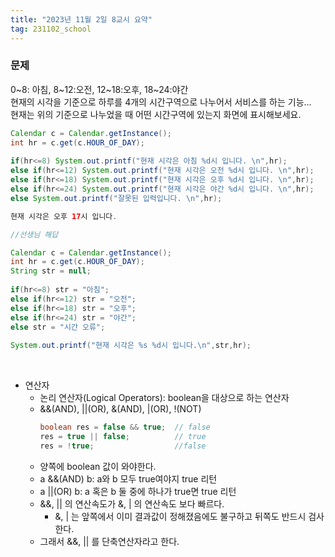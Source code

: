```yaml
---
title: "2023년 11월 2일 8교시 요약"
tag: 231102_school
---
```


### 문제
0~8: 아침, 8~12:오전, 12~18:오후, 18~24:야간 <br>
현재의 시각을 기준으로 하루를 4개의 시간구역으로 나누어서 서비스를 하는 기능...<br>
현재는 위의 기준으로 나누었을 때 어떤 시간구역에 있는지 화면에 표시해보세요.

```java
Calendar c = Calendar.getInstance();
int hr = c.get(c.HOUR_OF_DAY); 
		
if(hr<=8) System.out.printf("현재 시각은 아침 %d시 입니다. \n",hr);
else if(hr<=12) System.out.printf("현재 시각은 오전 %d시 입니다. \n",hr);
else if(hr<=18) System.out.printf("현재 시각은 오후 %d시 입니다. \n",hr);
else if(hr<=24) System.out.printf("현재 시각은 야간 %d시 입니다. \n",hr);
else System.out.printf("잘못된 입력입니다. \n",hr);
```
```java
현재 시각은 오후 17시 입니다. 
```
```java
//선생님 해답

Calendar c = Calendar.getInstance();
int hr = c.get(c.HOUR_OF_DAY);
String str = null;
		
if(hr<=8) str = "아침";
else if(hr<=12) str = "오전";
else if(hr<=18) str = "오후";
else if(hr<=24) str = "야간";
else str = "시간 오류";
	
System.out.printf("현재 시각은 %s %d시 입니다.\n",str,hr);
```
<br>

- 연산자
  - 논리 연산자(Logical Operators): boolean을 대상으로 하는 연산자
  - &&(AND), ||(OR), &(AND), |(OR), !(NOT)
    ```java
    boolean res = false && true;  // false
    res = true || false;          // true
    res = !true;                  //false
    ```
  - 양쪽에 boolean 값이 와야한다.
  - a &&(AND) b: a와 b 모두 true여야지 true 리턴
  - a ||(OR) b: a 혹은 b 둘 중에 하나가 true면 true 리턴
  - &&, || 의 연산속도가 &, | 의 연산속도 보다 빠르다.
    - &, | 는 앞쪽에서 이미 결과값이 정해졌음에도 불구하고 뒤쪽도 반드시 검사한다.
  - 그래서 &&, || 를 단축연산자라고 한다.
